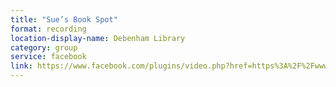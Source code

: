 ```yaml
---
title: "Sue’s Book Spot"
format: recording
location-display-name: Debenham Library
category: group
service: facebook
link: https://www.facebook.com/plugins/video.php?href=https%3A%2F%2Fwww.facebook.com%2FDebenhamLibraryAndFriends%2Fvideos%2F273472210321115%2F&show_text=0&width=560
---
```

